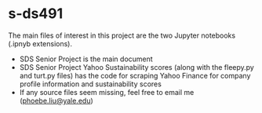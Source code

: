 # s-ds491

The main files of interest in this project are the two Jupyter notebooks (.ipnyb extensions).
* SDS Senior Project is the main document
* SDS Senior Project Yahoo Sustainability scores (along with the fleepy.py and turt.py files) has the code for scraping Yahoo Finance for company profile information and sustainability scores
* If any source files seem missing, feel free to email me (phoebe.liu@yale.edu)
